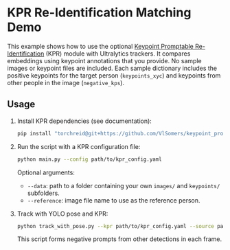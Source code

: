 # KPR Re-Identification Matching Demo

This example shows how to use the optional [Keypoint Promptable Re-Identification](https://github.com/VlSomers/keypoint_promptable_reidentification) (KPR) module with Ultralytics trackers.
It compares embeddings using keypoint annotations that you provide. No sample images
or keypoint files are included.
Each sample dictionary includes the positive keypoints for the target person (`keypoints_xyc`) and
keypoints from other people in the image (`negative_kps`).

## Usage

1. Install KPR dependencies (see documentation):
   ```bash
   pip install "torchreid@git+https://github.com/VlSomers/keypoint_promptable_reidentification"
   ```

2. Run the script with a KPR configuration file:
   ```bash
   python main.py --config path/to/kpr_config.yaml
   ```
   Optional arguments:
   - `--data`: path to a folder containing your own `images/` and `keypoints/` subfolders.
   - `--reference`: image file name to use as the reference person.

3. Track with YOLO pose and KPR:
   ```bash
   python track_with_pose.py --kpr path/to/kpr_config.yaml --source path/to/video.mp4
   ```
   This script forms negative prompts from other detections in each frame.
